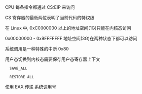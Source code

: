 CPU 每条指令都通过 CS:EIP 来访问

CS 寄存器的最低两位表明了当前代码的特权级

在 Linux 中, 0xC0000000 以上的地址空间(1G)只能在内核态访问

0x00000000 - 0xBFFFFFFF 地址空间(3G)在两种状态下都可以访问

系统调用是一种特殊的中断 0x80

用户态切换到内核态需要保存用户态寄存器上下文

```
  SAVE_ALL

  RESTORE_ALL
```

使用 EAX 传递 系统调用号
